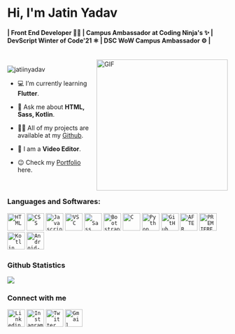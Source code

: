 <h1>Hi, I'm  Jatin Yadav </h1>
<h4>| Front End Developer 👨‍💻 | Campus Ambassador at Coding Ninja's ✨ |  DevScript Winter of Code'21 ⚛️ | DSC WoW Campus Ambassador ⚙ | </h4> <br>

<img align="right" alt="GIF" src="https://cdn.dribbble.com/users/2145071/screenshots/4503713/dev.gif" width="300px"/>

<p> <img src="https://komarev.com/ghpvc/?username=jatiinyadav&label=Profile+Views" alt="jatiinyadav" /> </p>

- 💻 I’m currently learning **Flutter**. </h4>

- 💬 Ask me about **HTML, Sass, Kotlin**.

- 👨‍💻 All of my projects are available at my [Github](https://github.com/jatiinyadav?tab=repositories).

- 🎥 I am a **Video Editor**.

-  😉 Check my [Portfolio](http://jatiinyadav.github.io/) here.

<br>

### Languages and Softwares:
<code><img width="40px" src="https://img.icons8.com/color/48/000000/html-5.png" title="HTML"/></code>
<code><img width="40px" src="https://img.icons8.com/color/48/000000/css3.png" title="CSS"/></code>
<code><img width="40px" src="https://img.icons8.com/color/48/000000/javascript.png" title="Javascript"/></code>
<code><img width="40px" src="https://img.icons8.com/color/48/000000/visual-studio-code-2019.png" title ="VSC"/></code>
<code><img width="40px" src="https://img.icons8.com/color/48/000000/sass.png" title = " Sass"  /></code>
<code><img width="40px" src="https://img.icons8.com/color/48/000000/bootstrap.png" title = "Bootstrap"/></code>
<code><img width="40px" src="https://img.icons8.com/color/3x/c-programming.png" title="C"/></code>
<code><img width="40px" src="https://img.icons8.com/color/4x/000000/python.png" title="Python"/></code>
<code><img width="40px" src="https://img.icons8.com/fluent/8x/github.png" title="GitHub"/></code>
<code><img width="40px" src="https://img.icons8.com/color/48/000000/adobe-after-effects.png" title = "AFTER EFFECTS"/></code>
<code><img width="40px" src="https://img.icons8.com/color/48/000000/adobe-premiere-pro.png" title = "PREMIERE PRO"/></code>
<code><img width="40px" src="https://img.icons8.com/color/48/000000/kotlin.png" title="Kotlin"/></code>
<code><img width="40px" src="https://1.bp.blogspot.com/-LgTa-xDiknI/X4EflN56boI/AAAAAAAAPuk/24YyKnqiGkwRS9-_9suPKkfsAwO4wHYEgCLcBGAsYHQ/s0/image9.png" alt ="Android-Studio"/></code>
 
### Github Statistics
<img src="https://github-readme-stats.vercel.app/api?username=jatiinyadav&count_private=true&theme=algolia" />

### Connect with me 
<code><a href="https://www.linkedin.com/in/jatin-yadav-77409b19b/"><img width="40px" src="https://img.icons8.com/color/8x/000000/linkedin.png" title="Linkedin"/></a></code>
<code><a href="https://www.instagram.com/jatiin_yadav"><img width="40px" src="https://img.icons8.com/fluent/48/000000/instagram-new.png" title="Instagram"/></a></code>
<code><a href="https://twitter.com/jatiin_yadav"><img width="40px" src="https://img.icons8.com/fluent/48/000000/twitter.png" title="Twitter"/></a></code>
<code><a href="mailto:jatiinhere@gmail.com"><img width="40px" src="https://img.icons8.com/fluent/48/000000/gmail.png" title="Gmail"/></a></code>
